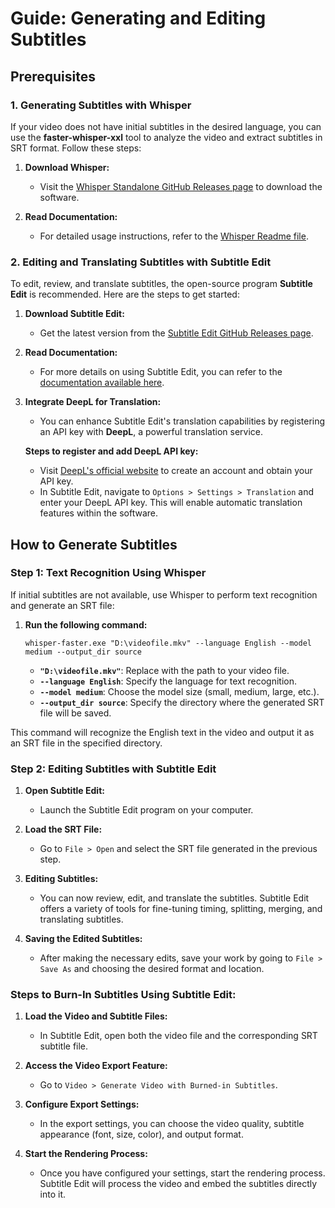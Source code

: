 # Guide: Generating and Editing Subtitles

## Prerequisites

### 1. Generating Subtitles with Whisper

If your video does not have initial subtitles in the desired language, you can use the **faster-whisper-xxl** tool to analyze the video and extract subtitles in SRT format. Follow these steps:

1. **Download Whisper:**
   - Visit the [Whisper Standalone GitHub Releases page](https://github.com/Purfview/whisper-standalone-win/releases) to download the software.

2. **Read Documentation:**
   - For detailed usage instructions, refer to the [Whisper Readme file](https://github.com/Purfview/whisper-standalone-win?tab=readme-ov-file).

### 2. Editing and Translating Subtitles with Subtitle Edit

To edit, review, and translate subtitles, the open-source program **Subtitle Edit** is recommended. Here are the steps to get started:

1. **Download Subtitle Edit:**
   - Get the latest version from the [Subtitle Edit GitHub Releases page](https://github.com/SubtitleEdit/subtitleedit/releases).

2. **Read Documentation:**
   - For more details on using Subtitle Edit, you can refer to the [documentation available here](https://github.com/SubtitleEdit/subtitleedit).

3. **Integrate DeepL for Translation:**
   - You can enhance Subtitle Edit's translation capabilities by registering an API key with **DeepL**, a powerful translation service.

   **Steps to register and add DeepL API key:**
   - Visit [DeepL's official website](https://www.deepl.com) to create an account and obtain your API key.
   - In Subtitle Edit, navigate to `Options > Settings > Translation` and enter your DeepL API key. This will enable automatic translation features within the software.

## How to Generate Subtitles

### Step 1: Text Recognition Using Whisper

If initial subtitles are not available, use Whisper to perform text recognition and generate an SRT file:

1. **Run the following command:**
   ```
   whisper-faster.exe "D:\videofile.mkv" --language English --model medium --output_dir source
   ```

   - **`"D:\videofile.mkv"`**: Replace with the path to your video file.
   - **`--language English`**: Specify the language for text recognition.
   - **`--model medium`**: Choose the model size (small, medium, large, etc.).
   - **`--output_dir source`**: Specify the directory where the generated SRT file will be saved.

This command will recognize the English text in the video and output it as an SRT file in the specified directory.

### Step 2: Editing Subtitles with Subtitle Edit

1. **Open Subtitle Edit:**
   - Launch the Subtitle Edit program on your computer.

2. **Load the SRT File:**
   - Go to `File > Open` and select the SRT file generated in the previous step.

3. **Editing Subtitles:**
   - You can now review, edit, and translate the subtitles. Subtitle Edit offers a variety of tools for fine-tuning timing, splitting, merging, and translating subtitles.

4. **Saving the Edited Subtitles:**
   - After making the necessary edits, save your work by going to `File > Save As` and choosing the desired format and location.

### Steps to Burn-In Subtitles Using Subtitle Edit:

1. **Load the Video and Subtitle Files:**
   - In Subtitle Edit, open both the video file and the corresponding SRT subtitle file.

2. **Access the Video Export Feature:**
   - Go to `Video > Generate Video with Burned-in Subtitles`.

3. **Configure Export Settings:**
   - In the export settings, you can choose the video quality, subtitle appearance (font, size, color), and output format.

4. **Start the Rendering Process:**
   - Once you have configured your settings, start the rendering process. Subtitle Edit will process the video and embed the subtitles directly into it.
